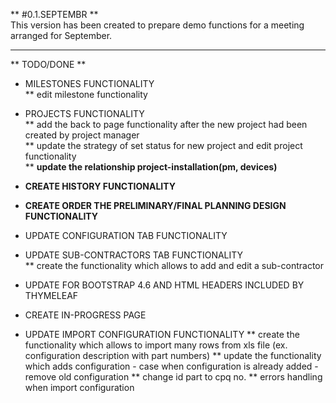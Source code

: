 ** #0.1.SEPTEMBR **  
This version has been created to prepare demo functions for a meeting arranged for September.

---

** TODO/DONE **

* MILESTONES FUNCTIONALITY  
 ** edit milestone functionality
 
* PROJECTS FUNCTIONALITY  
 ** add the back to page functionality after the new project had been created by project manager      
 ** update the strategy of set status for new project and edit project functionality  
 ** **update the relationship project-installation(pm, devices)** 

* **CREATE HISTORY FUNCTIONALITY**    

* **CREATE ORDER THE PRELIMINARY/FINAL PLANNING DESIGN FUNCTIONALITY**        

* UPDATE CONFIGURATION TAB FUNCTIONALITY  

* UPDATE SUB-CONTRACTORS TAB FUNCTIONALITY  
 ** create the functionality which allows to add and edit a sub-contractor
 
* UPDATE FOR BOOTSTRAP 4.6 AND HTML HEADERS INCLUDED BY THYMELEAF

* CREATE IN-PROGRESS PAGE  

* UPDATE IMPORT CONFIGURATION FUNCTIONALITY
  ** create the functionality which allows to import many rows from xls file (ex. configuration description with part numbers)
  ** update the functionality which adds configuration - case when configuration is already added - remove old configuration
  ** change id part to cpq no.
  ** errors handling when import configuration
  
  

